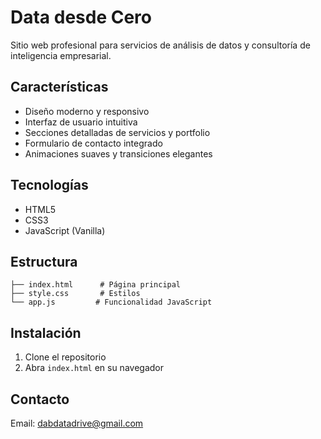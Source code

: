 # Data desde Cero

Sitio web profesional para servicios de análisis de datos y consultoría de inteligencia empresarial.

## Características

- Diseño moderno y responsivo
- Interfaz de usuario intuitiva
- Secciones detalladas de servicios y portfolio
- Formulario de contacto integrado
- Animaciones suaves y transiciones elegantes

## Tecnologías

- HTML5
- CSS3
- JavaScript (Vanilla)

## Estructura

```
├── index.html      # Página principal
├── style.css       # Estilos
└── app.js         # Funcionalidad JavaScript
```

## Instalación

1. Clone el repositorio
2. Abra `index.html` en su navegador

## Contacto

Email: dabdatadrive@gmail.com